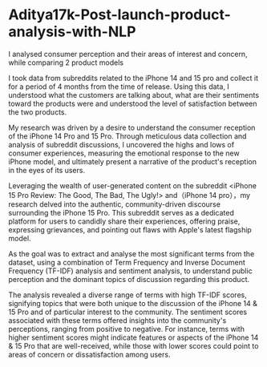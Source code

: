 # Aditya17k-Post-launch-product-analysis-with-NLP
I analysed consumer perception and their areas of interest and concern, while comparing 2 product models


I took data from subreddits related to the iPhone 14 and 15 pro and collect it for a period of 4 months from the time of release. Using this data, I understood what the customers are talking about, what are their sentiments toward the products were and understood the level of satisfaction between the two products.

My research was driven by a desire to understand the consumer reception of the iPhone 14 Pro and 15 Pro. Through meticulous data
collection and analysis of subreddit discussions, I uncovered the highs and lows of consumer experiences, measuring the emotional response to the new iPhone model, and ultimately present a narrative of the product's reception in the eyes of its users.


Leveraging the wealth of user-generated content on the subreddit <iPhone 15 Pro Review: The Good, The Bad, The Ugly!> and（iPhone 14 pro），my research delved into the authentic, community-driven discourse surrounding the iPhone 15 Pro. This subreddit serves as a dedicated platform for users to candidly share their experiences, offering praise, expressing grievances, and pointing out flaws with Apple's latest flagship model.


As the goal was to extract and analyse the most significant terms from the dataset, using a combination of Term Frequency and Inverse Document Frequency (TF-IDF) analysis and sentiment analysis, to understand public perception and the dominant topics of discussion regarding this product.

The analysis revealed a diverse range of terms with high TF-IDF scores, signifying topics that were both unique to the discussion of the iPhone 14 & 15 Pro and of particular interest to the community. The sentiment scores associated with these terms offered insights into the community's perceptions, ranging from positive to negative. For instance, terms with higher sentiment scores might indicate features or aspects of the iPhone 14 & 15 Pro that are well-received, while those with lower scores could point to areas of concern or dissatisfaction among users.
